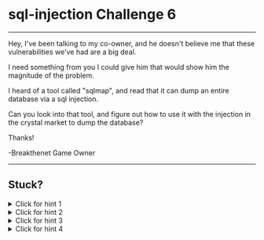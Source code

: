 # sql-injection Challenge 6

----------------------

Hey, I've been talking to my co-owner, and he doesn't believe me that these vulnerabilities we've had are a big deal.

I need something from you I could give him that would show him the magnitude of the problem.

I heard of a tool called "sqlmap", and read that it can dump an entire database via a sql injection.

Can you look into that tool, and figure out how to use it with the injection in the crystal market to dump the database?

Thanks!

-Breakthenet Game Owner

----------------------

Stuck? 
----------------------
<details> 
  <summary>Click for hint 1</summary>
   You can download sqlmap [here](http://sqlmap.org/).
</details>

<details> 
  <summary>Click for hint 2</summary>
  sqlmap allows you to specify the value to test like so - in this example, I'm saying test the ID get parameter for sql injection.
  
  python sqlmap.py -u "http://mysite.com/cmarket.php?action=buy&ID=2" -p ID
</details>

<details> 
  <summary>Click for hint 3</summary>
   To maintain logged in state, you can pass in a cookie (that you obtain via logging into the game and viewing google chrome inspector) with sqlmap like so:
   
   --cookie="PHPSESSID=790i8id7q1vrqhgbbsv5qgj121"
</details>

<details> 
  <summary>Click for hint 4</summary>
   The sqlmap --dump-all parameter dumps the entire database to csv files, and will helpfully ask you if you want to reverse any password hashes found during the dump process (and then automatically do so for you).
</details>



